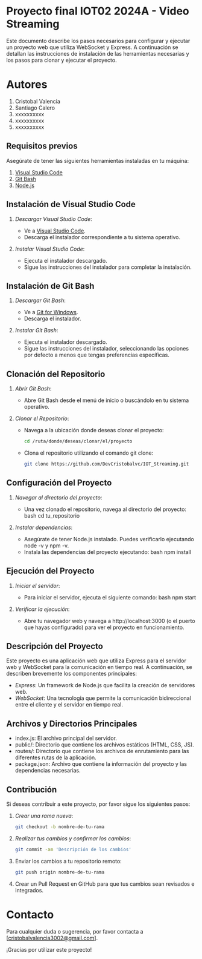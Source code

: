 # Proyecto final IOT02 2024A - Video Streaming

Este documento describe los pasos necesarios para configurar y ejecutar un proyecto web que utiliza WebSocket y Express. A continuación se detallan las instrucciones de instalación de las herramientas necesarias y los pasos para clonar y ejecutar el proyecto.

# Autores

1. Cristobal Valencia
2. Santiago Calero
3. xxxxxxxxxx
4. xxxxxxxxxx
5. xxxxxxxxxx

## Requisitos previos

Asegúrate de tener las siguientes herramientas instaladas en tu máquina:

1. [Visual Studio Code](https://code.visualstudio.com/)
2. [Git Bash](https://gitforwindows.org/)
3. [Node.js](https://nodejs.org/)

## Instalación de Visual Studio Code

1. *Descargar Visual Studio Code*:
   - Ve a [Visual Studio Code](https://code.visualstudio.com/).
   - Descarga el instalador correspondiente a tu sistema operativo.

2. *Instalar Visual Studio Code*:
   - Ejecuta el instalador descargado.
   - Sigue las instrucciones del instalador para completar la instalación.

## Instalación de Git Bash

1. *Descargar Git Bash*:
   - Ve a [Git for Windows](https://gitforwindows.org/).
   - Descarga el instalador.

2. *Instalar Git Bash*:
   - Ejecuta el instalador descargado.
   - Sigue las instrucciones del instalador, seleccionando las opciones por defecto a menos que tengas preferencias específicas.

## Clonación del Repositorio

1. *Abrir Git Bash*:
   - Abre Git Bash desde el menú de inicio o buscándolo en tu sistema operativo.

2. *Clonar el Repositorio*:
   - Navega a la ubicación donde deseas clonar el proyecto:
     ```bash
     cd /ruta/donde/deseas/clonar/el/proyecto
     ```

   - Clona el repositorio utilizando el comando git clone:
     ```bash
     git clone https://github.com/DevCristobalvc/IOT_Streaming.git
     ```

## Configuración del Proyecto

1. *Navegar al directorio del proyecto*:
   - Una vez clonado el repositorio, navega al directorio del proyecto:
     bash
     cd tu_repositorio
     

2. *Instalar dependencias*:
   - Asegúrate de tener Node.js instalado. Puedes verificarlo ejecutando node -v y npm -v.
   - Instala las dependencias del proyecto ejecutando:
     bash
     npm install
     

## Ejecución del Proyecto

1. *Iniciar el servidor*:
   - Para iniciar el servidor, ejecuta el siguiente comando:
     bash
     npm start
     

2. *Verificar la ejecución*:
   - Abre tu navegador web y navega a http://localhost:3000 (o el puerto que hayas configurado) para ver el proyecto en funcionamiento.

## Descripción del Proyecto

Este proyecto es una aplicación web que utiliza Express para el servidor web y WebSocket para la comunicación en tiempo real. A continuación, se describen brevemente los componentes principales:

- *Express*: Un framework de Node.js que facilita la creación de servidores web.
- *WebSocket*: Una tecnología que permite la comunicación bidireccional entre el cliente y el servidor en tiempo real.

## Archivos y Directorios Principales

- index.js: El archivo principal del servidor.
- public/: Directorio que contiene los archivos estáticos (HTML, CSS, JS).
- routes/: Directorio que contiene los archivos de enrutamiento para las diferentes rutas de la aplicación.
- package.json: Archivo que contiene la información del proyecto y las dependencias necesarias.

## Contribución

Si deseas contribuir a este proyecto, por favor sigue los siguientes pasos:

1. *Crear una rama nueva*:
   ```bash
   git checkout -b nombre-de-tu-rama
   ```
2. *Realizar tus cambios y confirmar los cambios*:
    ```bash
    git commit -am 'Descripción de los cambios'
    ```
2. Enviar los cambios a tu repositorio remoto:
    ```bash
    git push origin nombre-de-tu-rama
    ```
3. Crear un Pull Request en GitHub para que tus cambios sean revisados e integrados.

# Contacto
Para cualquier duda o sugerencia, por favor contacta a [cristobalvalencia3002@gmail.com].

¡Gracias por utilizar este proyecto!